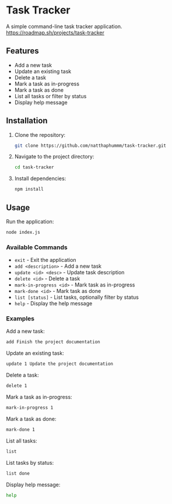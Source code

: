 # Task Tracker

A simple command-line task tracker application. https://roadmap.sh/projects/task-tracker

## Features

-   Add a new task
-   Update an existing task
-   Delete a task
-   Mark a task as in-progress
-   Mark a task as done
-   List all tasks or filter by status
-   Display help message

## Installation

1. Clone the repository:
    ```sh
    git clone https://github.com/natthaphummm/task-tracker.git
    ```
2. Navigate to the project directory:
    ```sh
    cd task-tracker
    ```
3. Install dependencies:
    ```sh
    npm install
    ```

## Usage

Run the application:

```sh
node index.js
```

### Available Commands

-   `exit` - Exit the application
-   `add <description>` - Add a new task
-   `update <id> <desc>` - Update task description
-   `delete <id>` - Delete a task
-   `mark-in-progress <id>` - Mark task as in-progress
-   `mark-done <id>` - Mark task as done
-   `list [status]` - List tasks, optionally filter by status
-   `help` - Display the help message

### Examples

Add a new task:

```sh
add Finish the project documentation
```

Update an existing task:

```sh
update 1 Update the project documentation
```

Delete a task:

```sh
delete 1
```

Mark a task as in-progress:

```sh
mark-in-progress 1
```

Mark a task as done:

```sh
mark-done 1
```

List all tasks:

```sh
list
```

List tasks by status:

```sh
list done
```

Display help message:

```sh
help
```
